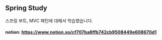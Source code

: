 ## Spring Study

스프링 부트, MVC 패턴에 대해서 학습했습니다.

#### notion: https://www.notion.so/cf707ba8ffb742cb9508449e608670d1